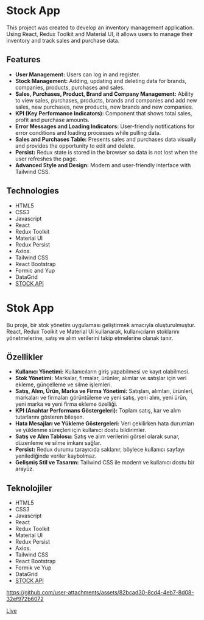 # Stock App

This project was created to develop an inventory management application. Using React, Redux Toolkit and Material UI, it allows users to manage their inventory and track sales and purchase data.

## Features

- **User Management:** Users can log in and register.
- **Stock Management:** Adding, updating and deleting data for brands, companies, products, purchases and sales.
- **Sales, Purchases, Product, Brand and Company Management:** Ability to view sales, purchases, products, brands and companies and add new sales, new purchases, new products, new brands and new companies.
- **KPI (Key Performance Indicators):** Component that shows total sales, profit and purchase amounts.
- **Error Messages and Loading Indicators:** User-friendly notifications for error conditions and loading processes while pulling data.
- **Sales and Purchases Table:** Presents sales and purchases data visually and provides the opportunity to edit and delete.
- **Persist:** Redux state is stored in the browser so data is not lost when the user refreshes the page.
- **Advanced Style and Design:** Modern and user-friendly interface with Tailwind CSS.

## Technologies

- HTML5
- CSS3
- Javascript
- React
- Redux Toolkit
- Material UI
- Redux Persist
- Axios.
- Tailwind CSS
- React Bootstrap
- Formic and Yup
- DataGrid
- [STOCK API](https://stock-api-js.fullstack.clarusway.com/)

# Stok App

Bu proje, bir stok yönetim uygulaması geliştirmek amacıyla oluşturulmuştur. React, Redux Toolkit ve Material UI kullanarak, kullanıcıların stoklarını yönetmelerine, satış ve alım verilerini takip etmelerine olanak tanır.

## Özellikler

- **Kullanıcı Yönetimi:** Kullanıcıların giriş yapabilmesi ve kayıt olabilmesi.
- **Stok Yönetimi:** Markalar, firmalar, ürünler, alımlar ve satışlar için veri ekleme, güncelleme ve silme işlemleri.
- **Satış, Alım, Ürün, Marka ve Firma Yönetimi:** Satışları, alımları, ürünleri, markaları ve firmaları görüntüleme ve yeni satış, yeni alım, yeni ürün, yeni marka ve yeni firma ekleme özelliği.
- **KPI (Anahtar Performans Göstergeleri):** Toplam satış, kar ve alım tutarlarını gösteren bileşen.
- **Hata Mesajları ve Yükleme Göstergeleri:** Veri çekilirken hata durumları ve yüklenme süreçleri için kullanıcı dostu bildirimler.
- **Satış ve Alım Tablosu:** Satış ve alım verilerini görsel olarak sunar, düzenleme ve silme imkanı sağlar.
- **Persist:** Redux durumu tarayıcıda saklanır, böylece kullanıcı sayfayı yenilediğinde veriler kaybolmaz.
- **Gelişmiş Stil ve Tasarım:** Tailwind CSS ile modern ve kullanıcı dostu bir arayüz.

## Teknolojiler

- HTML5
- CSS3
- Javascript
- React
- Redux Toolkit
- Material UI
- Redux Persist
- Axios.
- Tailwind CSS
- React Bootstrap
- Formik ve Yup
- DataGrid
- [STOCK API](https://stock-api-js.fullstack.clarusway.com/)

https://github.com/user-attachments/assets/82bcad30-8cd4-4eb7-8d08-32ef972b6072

[Live](https://fy-stock-app.netlify.app/)

